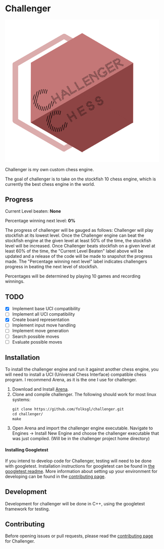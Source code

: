 # Challenger

![](ChessLogo.png)

Challenger is my own custom chess engine.

The goal of challenger is to take on the stockfish 10 chess engine, which is currently the best chess engine in the world.

## Progress

Current Level beaten: **None**

Percentage winning next level: **0%**
 
The progress of challenger will be gauged as follows: Challenger will play stockfish at its lowest level. Once the Challenger engine can beat the stockfish engine at the given level at least 50% of the time, the stockfish level will be increased. 
Once Challenger beats stockfish on a given level at least 60% of the time, the "Current Level Beaten" label above will be updated and a release of the code will be made to snapshot the progress made.
The "Percentage winning next level" label indicates challengers progress in beating the next level of stockfish.

Percentages will be determined by playing 10 games and recording winnings.

## TODO
- [x] Implement base UCI compatibility
- [ ] Implement all UCI compatibility
- [x] Create board representation
- [ ] Implement input move handling
- [ ] Implement move generation
- [ ] Search possible moves
- [ ] Evaluate possible moves

## Installation
To install the challenger engine and run it against another chess engine, you will need to install a UCI (Universal Chess Interface) compatible chess program. I recommend Arena, as it is the one I use for challenger.

1) Download and Install [Arena](http://www.playwitharena.com/?Download).
2) Clone and compile challenger. The following should work for most linux systems:
   ```
   git clone https://github.com/folksgl/challenger.git
   cd challenger/
   make
   ```
3) Open Arena and import the challenger engine executable. Navigate to Engines -> Install New Engine and choose the challenger executable that was just compiled. (Will be in the challenger project home directory)

#### Installing Googletest
  If you intend to develop code for Challenger, testing will need to be done with googletest. Installation instructions for googletest can be found in [the googletest readme](https://github.com/google/googletest/blob/master/googletest/README.md). More information about setting up your environment for developing can be found in the [contributing page](https://github.com/folksgl/challenger/blob/master/.github/CONTRIBUTING.md).

## Development
Development for challenger will be done in C++, using the googletest framework for testing.

## Contributing
Before opening issues or pull requests, please read the [contributing page](https://github.com/folksgl/challenger/CONTRIBUTING.md) for Challenger.
